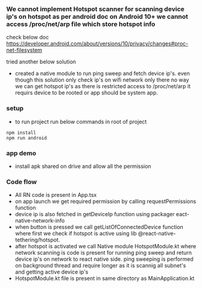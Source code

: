 ### We cannot implement Hotspot scanner for scanning device ip's on hotspot as per android doc on Android 10+ we cannot access /proc/net/arp  file which store hotspot info
check below doc
https://developer.android.com/about/versions/10/privacy/changes#proc-net-filesystem


tried another below solution
- created a native module to run ping sweep and fetch device ip's. even though this solution only check ip's on wifi network only there no way we can get hotspot ip's as there is restricted access to /proc/net/arp  it requirs device to be rooted or app should be system app.

### setup
- to run project run below commands in root of project
```
npm install
npm run android
```

### app demo
- install apk shared on drive and allow all the permission


### Code flow
- All RN code is present in App.tsx
- on app launch we get required permission by calling requestPermissions function
- device ip is also fetched in getDeviceIp function using packager eact-native-network-info
- when button is pressed we call getListOfConnectedDevice function where first we check if hotspot is active using lib @react-native-tethering/hotspot.
- after hotspot is activated we call Native module HotspotModule.kt where network scanning is code is present for running ping sweep and return device ip's on network to react native side. ping sweeping is performed on background thread and require longer as it is scannig all subnet's and getting active device ip's
- HotspotModule.kt file is present in same directory as MainApplication.kt



